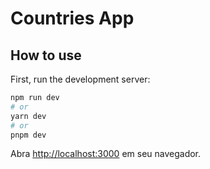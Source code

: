 # Countries App

## How to use

First, run the development server:

```bash
npm run dev
# or
yarn dev
# or
pnpm dev
```

Abra [http://localhost:3000](http://localhost:3000) em seu navegador.
